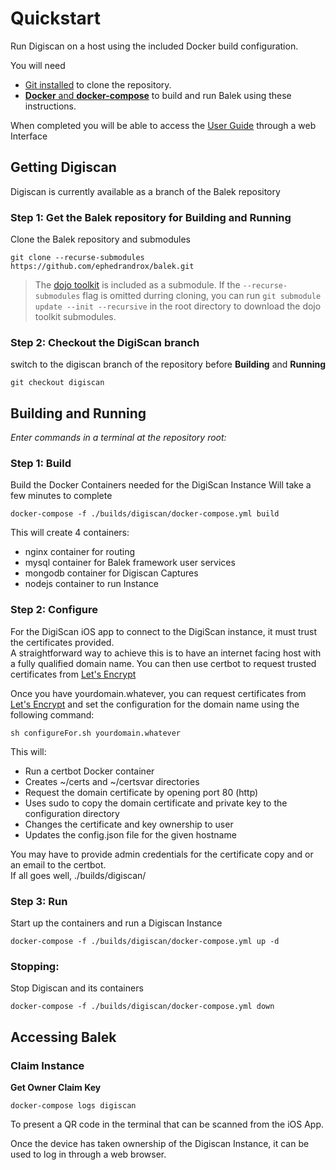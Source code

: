 # Quickstart
Run Digiscan on a host using the included Docker build configuration.

You will need
- [Git installed](https://github.com/git-guides/install-git) to clone the repository.
-  [**Docker** and **docker-compose**](https://www.docker.com) to build and run Balek using these instructions.

When completed you will be able to access the [User Guide](../src/balek-modules/users/guide/resources/docs/README.md) through a web Interface
## Getting Digiscan
Digiscan is currently available as a branch of the Balek repository
### Step 1: Get the Balek repository for **Building** and **Running**
Clone the Balek repository and submodules

    git clone --recurse-submodules https://github.com/ephedrandrox/balek.git  

> The [dojo toolkit](https://dojotoolkit.org) is included as a submodule. If the `--recurse-submodules`
> flag is omitted durring cloning, you can run `git submodule update --init --recursive` in
> the root directory to download the dojo toolkit submodules.
### Step 2: Checkout the DigiScan branch

switch to the digiscan branch of the repository before **Building** and **Running**

    git checkout digiscan



## Building and Running

_Enter commands in a terminal at the repository root:_

### Step 1: Build
Build the Docker Containers needed for the DigiScan Instance
Will take a few minutes to complete

    docker-compose -f ./builds/digiscan/docker-compose.yml build

This will create 4 containers: 
 - nginx container for routing
 - mysql container for Balek framework user services
 - mongodb container for Digiscan Captures
 - nodejs container to run Instance


### Step 2: Configure
For the DigiScan iOS app to connect to the DigiScan instance, it must trust the certificates provided.  
A straightforward way to achieve this is to have an internet facing host with a fully qualified domain name. You can then use certbot to request trusted certificates from [Let's Encrypt](https://www.letsencrypt.org/)  


Once you have yourdomain.whatever, you can request certificates from [Let's Encrypt](https://www.letsencrypt.org/) and set the configuration for the domain name using the following command:


    sh configureFor.sh yourdomain.whatever

This will:
 - Run a certbot Docker container 
 - Creates ~/certs and ~/certsvar directories
 - Request the domain certificate by opening port 80 (http)
 - Uses sudo to copy the domain certificate and private key to the configuration directory
 - Changes the certificate and key ownership to user
 - Updates the config.json file for the given hostname

You may have to provide admin credentials for the certificate copy and or an email to the certbot.  
If all goes well, ./builds/digiscan/

### Step 3: Run
Start up the containers and run a Digiscan Instance

    docker-compose -f ./builds/digiscan/docker-compose.yml up -d

### Stopping:
Stop Digiscan and its containers

    docker-compose -f ./builds/digiscan/docker-compose.yml down



## Accessing Balek

### Claim Instance
 **Get Owner Claim Key**

    docker-compose logs digiscan

To present a QR code in the terminal that can be scanned from the iOS App.

Once the device has taken ownership of the Digiscan Instance, it can be used to log in through a web browser.